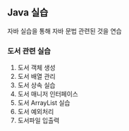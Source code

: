 ## Java 실습

자바 실습을 통해 자바 문법 관련된 것을 연습

### 도서 관련 실습
1. 도서 객체 생성
2. 도서 배열 관리
3. 도서 상속 실습
4. 도서 매니저 인터페이스
5. 도서 ArrayList 실습
6. 도서 예외처리
7. 도서파일 입출력